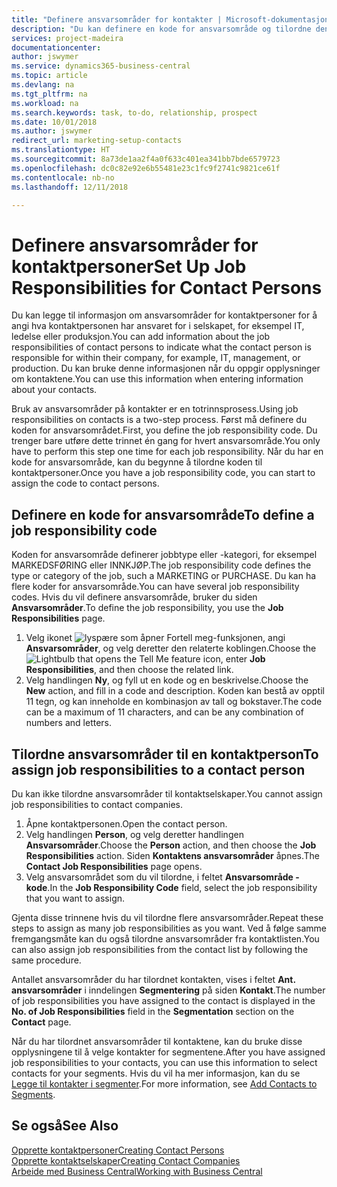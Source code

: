 ```yaml
---
title: "Definere ansvarsområder for kontakter | Microsoft-dokumentasjon"
description: "Du kan definere en kode for ansvarsområde og tilordne den til en kontakt for å angi oppgavene som kontakten er ansvarlig for i selskapet, for eksempel IT eller produksjon."
services: project-madeira
documentationcenter: 
author: jswymer
ms.service: dynamics365-business-central
ms.topic: article
ms.devlang: na
ms.tgt_pltfrm: na
ms.workload: na
ms.search.keywords: task, to-do, relationship, prospect
ms.date: 10/01/2018
ms.author: jswymer
redirect_url: marketing-setup-contacts
ms.translationtype: HT
ms.sourcegitcommit: 8a73de1aa2f4a0f633c401ea341bb7bde6579723
ms.openlocfilehash: dc0c82e92e6b55481e23c1fc9f2741c9821ce61f
ms.contentlocale: nb-no
ms.lasthandoff: 12/11/2018

---
```

# <a name="set-up-job-responsibilities-for-contact-persons"></a><span data-ttu-id="20d6a-103">Definere ansvarsområder for kontaktpersoner</span><span class="sxs-lookup"><span data-stu-id="20d6a-103">Set Up Job Responsibilities for Contact Persons</span></span>
<span data-ttu-id="20d6a-104">Du kan legge til informasjon om ansvarsområder for kontaktpersoner for å angi hva kontaktpersonen har ansvaret for i selskapet, for eksempel IT, ledelse eller produksjon.</span><span class="sxs-lookup"><span data-stu-id="20d6a-104">You can add information about the job responsibilities of contact persons to indicate what the contact person is responsible for within their company, for example, IT, management, or production.</span></span> <span data-ttu-id="20d6a-105">Du kan bruke denne informasjonen når du oppgir opplysninger om kontaktene.</span><span class="sxs-lookup"><span data-stu-id="20d6a-105">You can use this information when entering information about your contacts.</span></span>

<span data-ttu-id="20d6a-106">Bruk av ansvarsområder på kontakter er en totrinnsprosess.</span><span class="sxs-lookup"><span data-stu-id="20d6a-106">Using job responsibilities on contacts is a two-step process.</span></span> <span data-ttu-id="20d6a-107">Først må definere du koden for ansvarsområdet.</span><span class="sxs-lookup"><span data-stu-id="20d6a-107">First, you define the job responsibility code.</span></span> <span data-ttu-id="20d6a-108">Du trenger bare utføre dette trinnet én gang for hvert ansvarsområde.</span><span class="sxs-lookup"><span data-stu-id="20d6a-108">You only have to perform this step one time for each job responsibility.</span></span> <span data-ttu-id="20d6a-109">Når du har en kode for ansvarsområde, kan du begynne å tilordne koden til kontaktpersoner.</span><span class="sxs-lookup"><span data-stu-id="20d6a-109">Once you have a job responsibility code, you can start to assign the code to contact persons.</span></span>

## <a name="to-define-a-job-responsibility-code"></a><span data-ttu-id="20d6a-110">Definere en kode for ansvarsområde</span><span class="sxs-lookup"><span data-stu-id="20d6a-110">To define a job responsibility code</span></span>
<span data-ttu-id="20d6a-111">Koden for ansvarsområde definerer jobbtype eller -kategori, for eksempel MARKEDSFØRING eller INNKJØP.</span><span class="sxs-lookup"><span data-stu-id="20d6a-111">The job responsibility code defines the type or category of the job, such a MARKETING or PURCHASE.</span></span> <span data-ttu-id="20d6a-112">Du kan ha flere koder for ansvarsområde.</span><span class="sxs-lookup"><span data-stu-id="20d6a-112">You can have several job responsibility codes.</span></span> <span data-ttu-id="20d6a-113">Hvis du vil definere ansvarsområde, bruker du siden **Ansvarsområder**.</span><span class="sxs-lookup"><span data-stu-id="20d6a-113">To define the job responsibility, you use the **Job Responsibilities** page.</span></span>

1. <span data-ttu-id="20d6a-114">Velg ikonet ![lyspære som åpner Fortell meg-funksjonen](media/ui-search/search_small.png "Fortell hva du vil gjøre"), angi **Ansvarsområder**, og velg deretter den relaterte koblingen.</span><span class="sxs-lookup"><span data-stu-id="20d6a-114">Choose the ![Lightbulb that opens the Tell Me feature](media/ui-search/search_small.png "Tell me what you want to do") icon, enter **Job Responsibilities**, and then choose the related link.</span></span>
2. <span data-ttu-id="20d6a-115">Velg handlingen **Ny**, og fyll ut en kode og en beskrivelse.</span><span class="sxs-lookup"><span data-stu-id="20d6a-115">Choose the **New** action, and fill in a code and description.</span></span> <span data-ttu-id="20d6a-116">Koden kan bestå av opptil 11 tegn, og kan inneholde en kombinasjon av tall og bokstaver.</span><span class="sxs-lookup"><span data-stu-id="20d6a-116">The code can be a maximum of 11 characters, and can be any combination of numbers and letters.</span></span>

## <a name="to-assign-job-responsibilities-to-a-contact-person"></a><span data-ttu-id="20d6a-117">Tilordne ansvarsområder til en kontaktperson</span><span class="sxs-lookup"><span data-stu-id="20d6a-117">To assign job responsibilities to a contact person</span></span>
<span data-ttu-id="20d6a-118">Du kan ikke tilordne ansvarsområder til kontaktselskaper.</span><span class="sxs-lookup"><span data-stu-id="20d6a-118">You cannot assign job responsibilities to contact companies.</span></span>

1. <span data-ttu-id="20d6a-119">Åpne kontaktpersonen.</span><span class="sxs-lookup"><span data-stu-id="20d6a-119">Open the contact person.</span></span>
2. <span data-ttu-id="20d6a-120">Velg handlingen **Person**, og velg deretter handlingen **Ansvarsområder**.</span><span class="sxs-lookup"><span data-stu-id="20d6a-120">Choose the **Person** action, and then choose the **Job Responsibilities** action.</span></span> <span data-ttu-id="20d6a-121">Siden **Kontaktens ansvarsområder** åpnes.</span><span class="sxs-lookup"><span data-stu-id="20d6a-121">The **Contact Job Responsibilities** page opens.</span></span>
3. <span data-ttu-id="20d6a-122">Velg ansvarsområdet som du vil tilordne, i feltet **Ansvarsområde - kode**.</span><span class="sxs-lookup"><span data-stu-id="20d6a-122">In the **Job Responsibility Code** field, select the job responsibility that you want to assign.</span></span>

<span data-ttu-id="20d6a-123">Gjenta disse trinnene hvis du vil tilordne flere ansvarsområder.</span><span class="sxs-lookup"><span data-stu-id="20d6a-123">Repeat these steps to assign as many job responsibilities as you want.</span></span> <span data-ttu-id="20d6a-124">Ved å følge samme fremgangsmåte kan du også tilordne ansvarsområder fra kontaktlisten.</span><span class="sxs-lookup"><span data-stu-id="20d6a-124">You can also assign job responsibilities from the contact list by following the same procedure.</span></span>

<span data-ttu-id="20d6a-125">Antallet ansvarsområder du har tilordnet kontakten, vises i feltet **Ant. ansvarsområder** i inndelingen **Segmentering** på siden **Kontakt**.</span><span class="sxs-lookup"><span data-stu-id="20d6a-125">The number of job responsibilities you have assigned to the contact is displayed in the **No. of Job Responsibilities** field in the **Segmentation** section on the **Contact** page.</span></span>

<span data-ttu-id="20d6a-126">Når du har tilordnet ansvarsområder til kontaktene, kan du bruke disse opplysningene til å velge kontakter for segmentene.</span><span class="sxs-lookup"><span data-stu-id="20d6a-126">After you have assigned job responsibilities to your contacts, you can use this information to select contacts for your segments.</span></span> <span data-ttu-id="20d6a-127">Hvis du vil ha mer informasjon, kan du se [Legge til kontakter i segmenter](marketing-add-contact-segment.md).</span><span class="sxs-lookup"><span data-stu-id="20d6a-127">For more information, see [Add Contacts to Segments](marketing-add-contact-segment.md).</span></span>

## <a name="see-also"></a><span data-ttu-id="20d6a-128">Se også</span><span class="sxs-lookup"><span data-stu-id="20d6a-128">See Also</span></span>
[<span data-ttu-id="20d6a-129">Opprette kontaktpersoner</span><span class="sxs-lookup"><span data-stu-id="20d6a-129">Creating Contact Persons</span></span>](marketing-create-contact-persons.md)  
[<span data-ttu-id="20d6a-130">Opprette kontaktselskaper</span><span class="sxs-lookup"><span data-stu-id="20d6a-130">Creating Contact Companies</span></span>](marketing-create-contact-companies.md)  
[<span data-ttu-id="20d6a-131">Arbeide med Business Central</span><span class="sxs-lookup"><span data-stu-id="20d6a-131">Working with Business Central</span></span>](ui-work-product.md)

